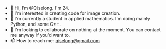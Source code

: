 - 👋 Hi, I’m @Qiselong. I'm 24.
- 👀 I’m interested in creating code for image creation.
- 🌱 I’m currently a student in applied mathematics. I'm doing mainly Python, and some C++.
- 💞️ I’m looking to collaborate on nothing at the moment. You can contact me anyway if you'd want to.
- 📫 How to reach me: qiselong@gmail.com
